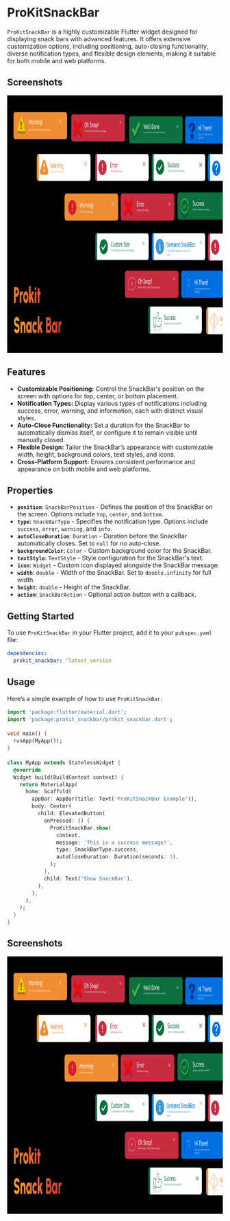 
# ProKitSnackBar

`ProKitSnackBar` is a highly customizable Flutter widget designed for displaying snack bars with advanced features. It offers extensive customization options, including positioning, auto-closing functionality, diverse notification types, and flexible design elements, making it suitable for both mobile and web platforms.



## Screenshots
<img src="https://raw.githubusercontent.com/MRauf07/assets/main/prokit_assets/prokit_snack_bar.png" height='600px' />

## Features

- **Customizable Positioning:** Control the SnackBar's position on the screen with options for top, center, or bottom placement.
- **Notification Types:** Display various types of notifications including success, error, warning, and information, each with distinct visual styles.
- **Auto-Close Functionality:** Set a duration for the SnackBar to automatically dismiss itself, or configure it to remain visible until manually closed.
- **Flexible Design:** Tailor the SnackBar’s appearance with customizable width, height, background colors, text styles, and icons.
- **Cross-Platform Support:** Ensures consistent performance and appearance on both mobile and web platforms.

## Properties

- **`position`**: `SnackBarPosition` - Defines the position of the SnackBar on the screen. Options include `top`, `center`, and `bottom`.
- **`type`**: `SnackBarType` - Specifies the notification type. Options include `success`, `error`, `warning`, and `info`.
- **`autoCloseDuration`**: `Duration` - Duration before the SnackBar automatically closes. Set to `null` for no auto-close.
- **`backgroundColor`**: `Color` - Custom background color for the SnackBar.
- **`textStyle`**: `TextStyle` - Style configuration for the SnackBar's text.
- **`icon`**: `Widget` - Custom icon displayed alongside the SnackBar message.
- **`width`**: `double` - Width of the SnackBar. Set to `double.infinity` for full width.
- **`height`**: `double` - Height of the SnackBar.
- **`action`**: `SnackBarAction` - Optional action button with a callback.

## Getting Started

To use `ProKitSnackBar` in your Flutter project, add it to your `pubspec.yaml` file:

```yaml
dependencies:
  prokit_snackbar: ^latest_version
```

## Usage

Here’s a simple example of how to use `ProKitSnackBar`:

```dart
import 'package:flutter/material.dart';
import 'package:prokit_snackbar/prokit_snackbar.dart';

void main() {
  runApp(MyApp());
}

class MyApp extends StatelessWidget {
  @override
  Widget build(BuildContext context) {
    return MaterialApp(
      home: Scaffold(
        appBar: AppBar(title: Text('ProKitSnackBar Example')),
        body: Center(
          child: ElevatedButton(
            onPressed: () {
              ProKitSnackBar.show(
                context,
                message: 'This is a success message!',
                type: SnackBarType.success,
                autoCloseDuration: Duration(seconds: 3),
              );
            },
            child: Text('Show SnackBar'),
          ),
        ),
      ),
    );
  }
}
```

## Screenshots
<img src="https://github.com/MRauf07/assets/blob/main/prokit_assets/prokit_snack_bar.png" height='600px' />

